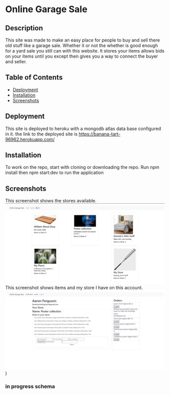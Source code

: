 # Online Garage Sale

## Description
This site was made to make an easy place for people to buy and sell there old stuff like a garage sale. Whether it or not the whether is good enough for a yard sale you still can with this website. It stores your items allows bids on your items until you except then gives you a way to connect the buyer and seller. 

## Table of Contents

* [Deployment](#deployment)
* [Installation](#installation)
* [Screenshots](#screenshots)

## Deployment
This site is deployed to heroku with a mongodb atlas data base configured in it.
the link to the deployed site is https://banana-tart-96962.herokuapp.com/

## Installation
To work on the repo, start with cloning or downloading the repo. Run npm install then npm start:dev to run the application

## Screenshots

This screenshot shows the stores available.
![Screenshot](/screenshots/searchpage.PNG)
This screenshot shows items and my store I have on this account.
![Screenshot](./screenshots/storepage.PNG))


### in progress schema

